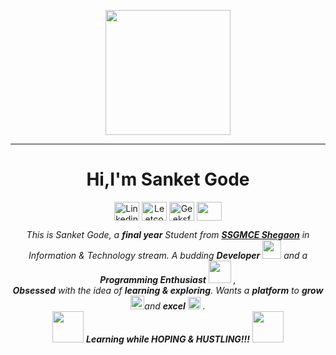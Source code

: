 <p align="center">
  <img src="https://media.giphy.com/media/MgNKENhci39urj5djQ/giphy.gif" height="200"/>
</p>
<hr>
<h1 align="center">Hi,I'm Sanket Gode</h1>
<p align="center">
<a href="https://www.linkedin.com/in/sanket-gode-89312b1b2/" target="blank"><img align="center" src="https://cdn.jsdelivr.net/npm/simple-icons@3.0.1/icons/linkedin.svg" alt="Linkedin" height="30" width="40" /></a>
<a href="https://leetcode.com/SanketGode/" target="blank"><img align="center" src="https://cdn.jsdelivr.net/npm/simple-icons@3.0.1/icons/leetcode.svg" alt="Leetcode" height="30" width="40" /></a>
<a href="https://auth.geeksforgeeks.org/user/sanketgode0/" target="blank"><img align="center" src="https://cdn.jsdelivr.net/npm/simple-icons@3.0.1/icons/geeksforgeeks.svg" alt="GeeksforGeeks" height="30" width="40" /></a>
 <a href = "mailto: sanketgode0@gmail.com"><img align="center" src="https://simpleicons.org/icons/gmail.svg" height="30" width="40" /></a>
</p>
</p>

<p align="center">
  <em>
    This is Sanket Gode, a <b>final year</b> Student from <a href="https://ssgmce.ac.in/"> <b>SSGMCE Shegaon</b></a> in Information & Technology stream.
    A budding <b>Developer</b> <img src="https://media.giphy.com/media/MgNKENhci39urj5djQ/giphy.gif" width="30px"> and a <b>Programming Enthusiast</b>&nbsp;<img src="https://github.com/TheDudeThatCode/TheDudeThatCode/blob/master/Assets/Designer.gif" width="36px">&nbsp,<br> <b>Obsessed</b>
    with the idea of <b>learning & exploring</b>. Wants a <b>platform</b> to 
    <b>grow</b> <img src="https://media.giphy.com/media/MgNKENhci39urj5djQ/giphy.gif" width="22px">and 
    <b>excel</b> <img src="https://github.com/TheDudeThatCode/TheDudeThatCode/blob/master/Assets/Medal.gif" width="20px">&nbsp.
  </em> 
  <br>
  <img src="https://media.giphy.com/media/VgCDAzcKvsR6OM0uWg/giphy.gif" width="50" /> <b><i>Learning while HOPING & HUSTLING!!!</i></b> <img src="https://media.giphy.com/media/7j2hfyeVcDtf2/giphy.gif" width="50" />
</p>

